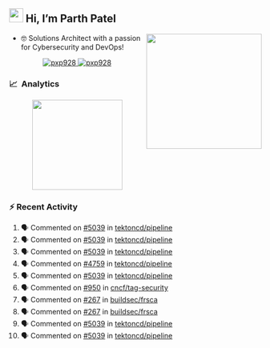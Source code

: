 ## <img src="https://github.com/TheDudeThatCode/TheDudeThatCode/blob/master/Assets/Hi.gif" width="28"> Hi, I’m Parth Patel

<img align="right"  src="https://media.giphy.com/media/PRgs2sn03T1xpCSWKe/giphy.gif" width="230">

- :nerd_face: Solutions Architect with a passion for Cybersecurity and DevOps!

<p align="center">
  <a href="https://linkedin.com/in/pxp928" target="blank">
    <img src="https://img.shields.io/badge/linkedin-%230077B5.svg?&style=for-the-badge&logo=linkedin&logoColor=white" alt="pxp928" />
  </a>
  <a href="https://twitter.com/pxp928" target="blank">
    <img src="https://img.shields.io/badge/Twitter-1DA1F2?style=for-the-badge&logo=twitter&logoColor=white" alt="pxp928" />
  </a>
</p>

### 📈 &nbsp;Analytics

<p align="center">
  <a href="https://github.com/pxp928">
    <img height="180em" src="https://github-readme-stats-eight-theta.vercel.app/api?username=pxp928&show_icons=true&theme=radical&include_all_commits=true&count_private=true&line_height=26"/>
  </a>
</p>

### :zap: Recent Activity

<!--START_SECTION:activity-->
1. 🗣 Commented on [#5039](https://github.com/tektoncd/pipeline/issues/5039) in [tektoncd/pipeline](https://github.com/tektoncd/pipeline)
2. 🗣 Commented on [#5039](https://github.com/tektoncd/pipeline/issues/5039) in [tektoncd/pipeline](https://github.com/tektoncd/pipeline)
3. 🗣 Commented on [#5039](https://github.com/tektoncd/pipeline/issues/5039) in [tektoncd/pipeline](https://github.com/tektoncd/pipeline)
4. 🗣 Commented on [#4759](https://github.com/tektoncd/pipeline/issues/4759) in [tektoncd/pipeline](https://github.com/tektoncd/pipeline)
5. 🗣 Commented on [#5039](https://github.com/tektoncd/pipeline/issues/5039) in [tektoncd/pipeline](https://github.com/tektoncd/pipeline)
6. 🗣 Commented on [#950](https://github.com/cncf/tag-security/issues/950) in [cncf/tag-security](https://github.com/cncf/tag-security)
7. 🗣 Commented on [#267](https://github.com/buildsec/frsca/issues/267) in [buildsec/frsca](https://github.com/buildsec/frsca)
8. 🗣 Commented on [#267](https://github.com/buildsec/frsca/issues/267) in [buildsec/frsca](https://github.com/buildsec/frsca)
9. 🗣 Commented on [#5039](https://github.com/tektoncd/pipeline/issues/5039) in [tektoncd/pipeline](https://github.com/tektoncd/pipeline)
10. 🗣 Commented on [#5039](https://github.com/tektoncd/pipeline/issues/5039) in [tektoncd/pipeline](https://github.com/tektoncd/pipeline)
<!--END_SECTION:activity-->

<!---
pxp928/pxp928 is a ✨ special ✨ repository because its `README.md` (this file) appears on your GitHub profile.
You can click the Preview link to take a look at your changes.
--->
